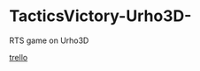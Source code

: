 # TacticsVictory-Urho3D-
RTS game on Urho3D

[trello](https://trello.com/b/A0gE0Tot/%D1%82%D0%B0%D0%BA%D1%82%D0%B8%D0%BA%D0%B0-%D0%BF%D0%BE%D0%B1%D0%B5%D0%B4%D1%8B)
